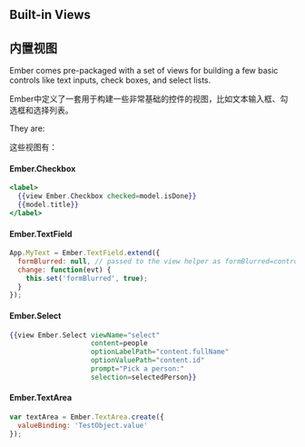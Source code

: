 ## Built-in Views

## 内置视图

Ember comes pre-packaged with a set of views for building a few basic controls like text inputs, check boxes, and select lists.

Ember中定义了一套用于构建一些非常基础的控件的视图，比如文本输入框、勾选框和选择列表。

They are:

这些视图有：

#### Ember.Checkbox

```handlebars
<label>
  {{view Ember.Checkbox checked=model.isDone}}
  {{model.title}}
</label>
```

#### Ember.TextField

```javascript
App.MyText = Ember.TextField.extend({
  formBlurred: null, // passed to the view helper as formBlurred=controllerPropertyName
  change: function(evt) {
    this.set('formBlurred', true);
  }
});
```

#### Ember.Select

```handlebars
{{view Ember.Select viewName="select"
                    content=people
                    optionLabelPath="content.fullName"
                    optionValuePath="content.id"
                    prompt="Pick a person:"
                    selection=selectedPerson}}
```

#### Ember.TextArea

```javascript
var textArea = Ember.TextArea.create({
  valueBinding: 'TestObject.value'
});
```

